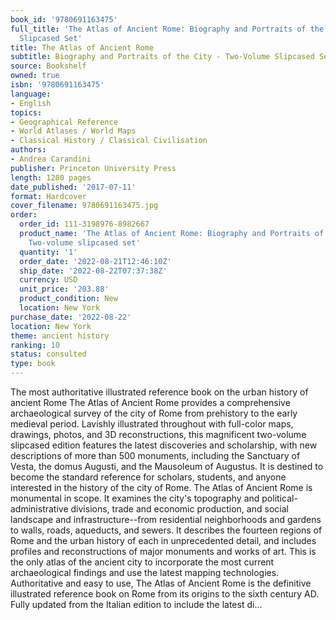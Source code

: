 ```yaml
---
book_id: '9780691163475'
full_title: 'The Atlas of Ancient Rome: Biography and Portraits of the City - Two-Volume
  Slipcased Set'
title: The Atlas of Ancient Rome
subtitle: Biography and Portraits of the City - Two-Volume Slipcased Set
source: Bookshelf
owned: true
isbn: '9780691163475'
language:
- English
topics:
- Geographical Reference
- World Atlases / World Maps
- Classical History / Classical Civilisation
authors:
- Andrea Carandini
publisher: Princeton University Press
length: 1280 pages
date_published: '2017-07-11'
format: Hardcover
cover_filename: 9780691163475.jpg
order:
  order_id: 111-3198976-8982667
  product_name: 'The Atlas of Ancient Rome: Biography and Portraits of the City -
    Two-volume slipcased set'
  quantity: '1'
  order_date: '2022-08-21T12:46:10Z'
  ship_date: '2022-08-22T07:37:38Z'
  currency: USD
  unit_price: '203.88'
  product_condition: New
  location: New York
purchase_date: '2022-08-22'
location: New York
theme: ancient history
ranking: 10
status: consulted
type: book
---
```

The most authoritative illustrated reference book on the urban history of ancient Rome
The Atlas of Ancient Rome provides a comprehensive archaeological survey of the city of Rome from prehistory to the early medieval period. Lavishly illustrated throughout with full-color maps, drawings, photos, and 3D reconstructions, this magnificent two-volume slipcased edition features the latest discoveries and scholarship, with new descriptions of more than 500 monuments, including the Sanctuary of Vesta, the domus Augusti, and the Mausoleum of Augustus. It is destined to become the standard reference for scholars, students, and anyone interested in the history of the city of Rome.
The Atlas of Ancient Rome is monumental in scope. It examines the city's topography and political-administrative divisions, trade and economic production, and social landscape and infrastructure--from residential neighborhoods and gardens to walls, roads, aqueducts, and sewers. It describes the fourteen regions of Rome and the urban history of each in unprecedented detail, and includes profiles and reconstructions of major monuments and works of art. This is the only atlas of the ancient city to incorporate the most current archaeological findings and use the latest mapping technologies.
Authoritative and easy to use, The Atlas of Ancient Rome is the definitive illustrated reference book on Rome from its origins to the sixth century AD.
Fully updated from the Italian edition to include the latest di...
